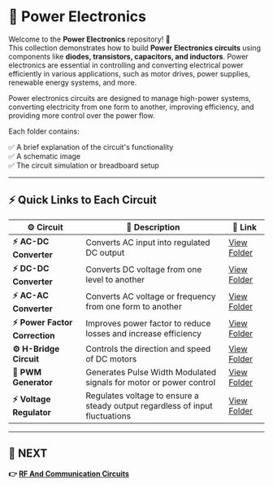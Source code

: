 # 🔌 Power Electronics

Welcome to the **Power Electronics** repository! 🎉  
This collection demonstrates how to build **Power Electronics circuits** using components like **diodes, transistors, capacitors, and inductors**. Power electronics are essential in controlling and converting electrical power efficiently in various applications, such as motor drives, power supplies, renewable energy systems, and more.

Power electronics circuits are designed to manage high-power systems, converting electricity from one form to another, improving efficiency, and providing more control over the power flow.

Each folder contains:

✅ A brief explanation of the circuit's functionality  
✅ A schematic image  
✅ The circuit simulation or breadboard setup  

---

## ⚡ Quick Links to Each Circuit

| ⚙️ Circuit                    | 📜 Description                                                              | 🔗 Link                                              |
|------------------------------|------------------------------------------------------------------------------|-----------------------------------------------------|
| **⚡ AC-DC Converter**        | Converts AC input into regulated DC output                                  | [View Folder](./Rectifier/)                         |
| **⚡ DC-DC Converter**        | Converts DC voltage from one level to another                               | [View Folder](./DCDC_Converter/)                    |
| **⚡ AC-AC Converter**        | Converts AC voltage or frequency from one form to another                   | [View Folder](./ACAC_Converter/)                    |
| **⚡ Power Factor Correction**| Improves power factor to reduce losses and increase efficiency              | [View Folder](./PFC/)                               |
| **⚙️ H-Bridge Circuit**       | Controls the direction and speed of DC motors                               | [View Folder](./H_Bridge/)                          |
| **🔄 PWM Generator**          | Generates Pulse Width Modulated signals for motor or power control          | [View Folder](./PWM/)                               |
| **⚡ Voltage Regulator**      | Regulates voltage to ensure a steady output regardless of input fluctuations | [View Folder](./Voltage_Regulator/)                 |

---

## 🔹 NEXT  
**👉 [RF And Communication Circuits](../RF_Communication)**

